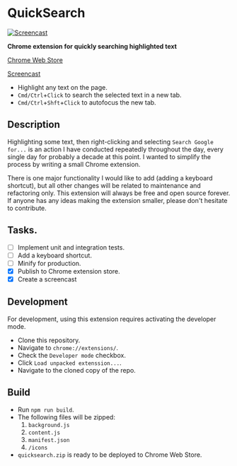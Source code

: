 # QuickSearch

[![Screencast](http://img.youtube.com/vi/lyFejfKJWZQ/0.jpg)](http://www.youtube.com/watch?v=lyFejfKJWZQ)

**Chrome extension for quickly searching highlighted text**

[Chrome Web Store](https://chrome.google.com/webstore/detail/clicksearch/ffkkikfngfopgdacpankegfcjkcnkjle?hl=en-US&gl=US)

[Screencast](http://www.youtube.com/watch?v=lyFejfKJWZQ)

* Highlight any text on the page.
* `Cmd/Ctrl`+`Click` to search the selected text in a new tab.
* `Cmd/Ctrl`+`Shft`+`Click` to autofocus the new tab.

## Description

Highlighting some text, then right-clicking and selecting `Search Google for...` is an action I have conducted repeatedly throughout the day, every single day for probably a decade at this point.  I wanted to simplify the process by writing a small Chrome extension.

There is one major functionality I would like to add (adding a keyboard shortcut), but all other changes will be related to maintenance and refactoring only.  This extension will always be free and open source forever.  If anyone has any ideas making the extension smaller, please don't hesitate to contribute.

## Tasks.
- [ ] Implement unit and integration tests.
- [ ] Add a keyboard shortcut.
- [ ] Minify for production.
- [x] Publish to Chrome extension store.
- [x] Create a screencast

## Development
For development, using this extension requires activating the developer mode.

* Clone this repository.
* Navigate to `chrome://extensions/`.
* Check the `Developer mode` checkbox.
* Click `Load unpacked extenssion...`.
* Navigate to the cloned copy of the repo.

## Build

* Run `npm run build`.
* The following files will be zipped:
  1. `background.js`
  2. `content.js`
  3. `manifest.json`
  4. `/icons`
* `quicksearch.zip` is ready to be deployed to Chrome Web Store.
